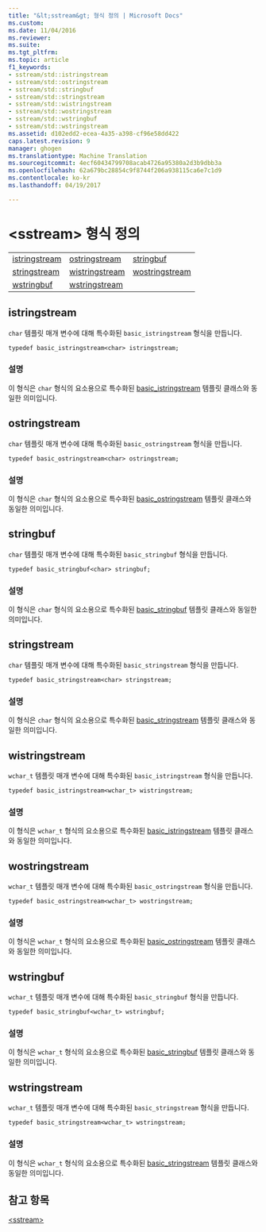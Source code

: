 ```yaml
---
title: "&lt;sstream&gt; 형식 정의 | Microsoft Docs"
ms.custom: 
ms.date: 11/04/2016
ms.reviewer: 
ms.suite: 
ms.tgt_pltfrm: 
ms.topic: article
f1_keywords:
- sstream/std::istringstream
- sstream/std::ostringstream
- sstream/std::stringbuf
- sstream/std::stringstream
- sstream/std::wistringstream
- sstream/std::wostringstream
- sstream/std::wstringbuf
- sstream/std::wstringstream
ms.assetid: d102edd2-ecea-4a35-a398-cf96e58dd422
caps.latest.revision: 9
manager: ghogen
ms.translationtype: Machine Translation
ms.sourcegitcommit: 4ecf60434799708acab4726a95380a2d3b9dbb3a
ms.openlocfilehash: 62a679bc28854c9f8744f206a938115ca6e7c1d9
ms.contentlocale: ko-kr
ms.lasthandoff: 04/19/2017

---
```

# <a name="ltsstreamgt-typedefs"></a>&lt;sstream&gt; 형식 정의
||||  
|-|-|-|  
|[istringstream](#istringstream)|[ostringstream](#ostringstream)|[stringbuf](#stringbuf)|  
|[stringstream](#stringstream)|[wistringstream](#wistringstream)|[wostringstream](#wostringstream)|  
|[wstringbuf](#wstringbuf)|[wstringstream](#wstringstream)|  
  
##  <a name="istringstream"></a>  istringstream  
 `char` 템플릿 매개 변수에 대해 특수화된 `basic_istringstream` 형식을 만듭니다.  
  
```  
typedef basic_istringstream<char> istringstream;  
```  
  
### <a name="remarks"></a>설명  
 이 형식은 `char` 형식의 요소용으로 특수화된 [basic_istringstream](../standard-library/basic-istringstream-class.md) 템플릿 클래스와 동일한 의미입니다.  
  
##  <a name="ostringstream"></a>  ostringstream  
 `char` 템플릿 매개 변수에 대해 특수화된 `basic_ostringstream` 형식을 만듭니다.  
  
```  
typedef basic_ostringstream<char> ostringstream;  
```  
  
### <a name="remarks"></a>설명  
 이 형식은 `char` 형식의 요소용으로 특수화된 [basic_ostringstream](../standard-library/basic-ostringstream-class.md) 템플릿 클래스와 동일한 의미입니다.  
  
##  <a name="stringbuf"></a>  stringbuf  
 `char` 템플릿 매개 변수에 대해 특수화된 `basic_stringbuf` 형식을 만듭니다.  
  
```  
typedef basic_stringbuf<char> stringbuf;  
```  
  
### <a name="remarks"></a>설명  
 이 형식은 `char` 형식의 요소용으로 특수화된 [basic_stringbuf](../standard-library/basic-stringbuf-class.md) 템플릿 클래스와 동일한 의미입니다.  
  
##  <a name="stringstream"></a>  stringstream  
 `char` 템플릿 매개 변수에 대해 특수화된 `basic_stringstream` 형식을 만듭니다.  
  
```  
typedef basic_stringstream<char> stringstream;  
```  
  
### <a name="remarks"></a>설명  
 이 형식은 `char` 형식의 요소용으로 특수화된 [basic_stringstream](../standard-library/basic-stringstream-class.md) 템플릿 클래스와 동일한 의미입니다.  
  
##  <a name="wistringstream"></a>  wistringstream  
 `wchar_t` 템플릿 매개 변수에 대해 특수화된 `basic_istringstream` 형식을 만듭니다.  
  
```  
typedef basic_istringstream<wchar_t> wistringstream;  
```  
  
### <a name="remarks"></a>설명  
 이 형식은 `wchar_t` 형식의 요소용으로 특수화된 [basic_istringstream](../standard-library/basic-istringstream-class.md) 템플릿 클래스와 동일한 의미입니다.  
  
##  <a name="wostringstream"></a>  wostringstream  
 `wchar_t` 템플릿 매개 변수에 대해 특수화된 `basic_ostringstream` 형식을 만듭니다.  
  
```  
typedef basic_ostringstream<wchar_t> wostringstream;  
```  
  
### <a name="remarks"></a>설명  
 이 형식은 `wchar_t` 형식의 요소용으로 특수화된 [basic_ostringstream](../standard-library/basic-ostringstream-class.md) 템플릿 클래스와 동일한 의미입니다.  
  
##  <a name="wstringbuf"></a>  wstringbuf  
 `wchar_t` 템플릿 매개 변수에 대해 특수화된 `basic_stringbuf` 형식을 만듭니다.  
  
```  
typedef basic_stringbuf<wchar_t> wstringbuf;  
```  
  
### <a name="remarks"></a>설명  
 이 형식은 `wchar_t` 형식의 요소용으로 특수화된 [basic_stringbuf](../standard-library/basic-stringbuf-class.md) 템플릿 클래스와 동일한 의미입니다.  
  
##  <a name="wstringstream"></a>  wstringstream  
 `wchar_t` 템플릿 매개 변수에 대해 특수화된 `basic_stringstream` 형식을 만듭니다.  
  
```  
typedef basic_stringstream<wchar_t> wstringstream;  
```  
  
### <a name="remarks"></a>설명  
 이 형식은 `wchar_t` 형식의 요소용으로 특수화된 [basic_stringstream](../standard-library/basic-stringstream-class.md) 템플릿 클래스와 동일한 의미입니다.  
  
## <a name="see-also"></a>참고 항목  
 [\<sstream>](../standard-library/sstream.md)


